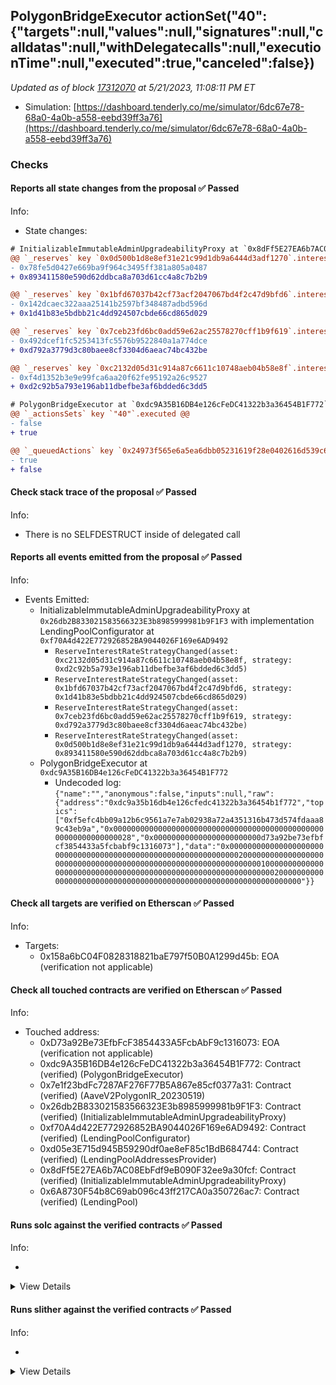 ## PolygonBridgeExecutor actionSet("40": {"targets":null,"values":null,"signatures":null,"calldatas":null,"withDelegatecalls":null,"executionTime":null,"executed":true,"canceled":false})

_Updated as of block [17312070](https://etherscan.io/block/17312070) at 5/21/2023, 11:08:11 PM ET_

- Simulation: [https://dashboard.tenderly.co/me/simulator/6dc67e78-68a0-4a0b-a558-eebd39ff3a76](https://dashboard.tenderly.co/me/simulator/6dc67e78-68a0-4a0b-a558-eebd39ff3a76)

### Checks

#### Reports all state changes from the proposal ✅ Passed

Info:

- State changes:

```diff
# InitializableImmutableAdminUpgradeabilityProxy at `0x8dFf5E27EA6b7AC08EbFdf9eB090F32ee9a30fcf` with implementation LendingPool at `0x6A8730F54b8C69ab096c43ff217CA0a350726ac7`
@@ `_reserves` key `0x0d500b1d8e8ef31e21c99d1db9a6444d3adf1270`.interestRateStrategyAddress @@
- 0x78fe5d0427e669ba9f964c3495ff381a805a0487
+ 0x893411580e590d62ddbca8a703d61cc4a8c7b2b9

@@ `_reserves` key `0x1bfd67037b42cf73acf2047067bd4f2c47d9bfd6`.interestRateStrategyAddress @@
- 0x142dcaec322aaa25141b2597bf348487adbd596d
+ 0x1d41b83e5bdbb21c4dd924507cbde66cd865d029

@@ `_reserves` key `0x7ceb23fd6bc0add59e62ac25578270cff1b9f619`.interestRateStrategyAddress @@
- 0x492dcef1fc5253413fc5576b9522840a1a774dce
+ 0xd792a3779d3c80baee8cf3304d6aeac74bc432be

@@ `_reserves` key `0xc2132d05d31c914a87c6611c10748aeb04b58e8f`.interestRateStrategyAddress @@
- 0xf4d1352b3e9e99fca6aa20f62fe95192a26c9527
+ 0xd2c92b5a793e196ab11dbefbe3af6bdded6c3dd5

```

```diff
# PolygonBridgeExecutor at `0xdc9A35B16DB4e126cFeDC41322b3a36454B1F772`
@@ `_actionsSets` key `"40"`.executed @@
- false
+ true

@@ `_queuedActions` key `0x24973f565e6a5ea6dbb05231619f28e0402616d539c640a793d4a8415f642d61` @@
- true
+ false

```

#### Check stack trace of the proposal ✅ Passed

Info:

- There is no SELFDESTRUCT inside of delegated call

#### Reports all events emitted from the proposal ✅ Passed

Info:

- Events Emitted:
  - InitializableImmutableAdminUpgradeabilityProxy at `0x26db2B833021583566323E3b8985999981b9F1F3` with implementation LendingPoolConfigurator at `0xf70A4d422E772926852BA9044026F169e6AD9492`
    - `ReserveInterestRateStrategyChanged(asset: 0xc2132d05d31c914a87c6611c10748aeb04b58e8f, strategy: 0xd2c92b5a793e196ab11dbefbe3af6bdded6c3dd5)`
    - `ReserveInterestRateStrategyChanged(asset: 0x1bfd67037b42cf73acf2047067bd4f2c47d9bfd6, strategy: 0x1d41b83e5bdbb21c4dd924507cbde66cd865d029)`
    - `ReserveInterestRateStrategyChanged(asset: 0x7ceb23fd6bc0add59e62ac25578270cff1b9f619, strategy: 0xd792a3779d3c80baee8cf3304d6aeac74bc432be)`
    - `ReserveInterestRateStrategyChanged(asset: 0x0d500b1d8e8ef31e21c99d1db9a6444d3adf1270, strategy: 0x893411580e590d62ddbca8a703d61cc4a8c7b2b9)`
  - PolygonBridgeExecutor at `0xdc9A35B16DB4e126cFeDC41322b3a36454B1F772`
    - Undecoded log: `{"name":"","anonymous":false,"inputs":null,"raw":{"address":"0xdc9a35b16db4e126cfedc41322b3a36454b1f772","topics":["0xf5efc4bb09a12b6c9561a7e7ab02938a72a4351316b473d574fdaaa89c43eb9a","0x0000000000000000000000000000000000000000000000000000000000000028","0x000000000000000000000000d73a92be73efbfcf3854433a5fcbabf9c1316073"],"data":"0x0000000000000000000000000000000000000000000000000000000000000020000000000000000000000000000000000000000000000000000000000000000100000000000000000000000000000000000000000000000000000000000000200000000000000000000000000000000000000000000000000000000000000000"}}`

#### Check all targets are verified on Etherscan ✅ Passed

Info:

- Targets:
  - 0x158a6bC04F0828318821baE797f50B0A1299d45b: EOA (verification not applicable)

#### Check all touched contracts are verified on Etherscan ✅ Passed

Info:

- Touched address:
  - 0xD73a92Be73EfbFcF3854433A5FcbAbF9c1316073: EOA (verification not applicable)
  - 0xdc9A35B16DB4e126cFeDC41322b3a36454B1F772: Contract (verified) (PolygonBridgeExecutor)
  - 0x7e1f23bdFc7287AF276F77B5A867e85cf0377a31: Contract (verified) (AaveV2PolygonIR_20230519)
  - 0x26db2B833021583566323E3b8985999981b9F1F3: Contract (verified) (InitializableImmutableAdminUpgradeabilityProxy)
  - 0xf70A4d422E772926852BA9044026F169e6AD9492: Contract (verified) (LendingPoolConfigurator)
  - 0xd05e3E715d945B59290df0ae8eF85c1BdB684744: Contract (verified) (LendingPoolAddressesProvider)
  - 0x8dFf5E27EA6b7AC08EbFdf9eB090F32ee9a30fcf: Contract (verified) (InitializableImmutableAdminUpgradeabilityProxy)
  - 0x6A8730F54b8C69ab096c43ff217CA0a350726ac7: Contract (verified) (LendingPool)

#### Runs solc against the verified contracts ✅ Passed

Info:

-

<details>
<summary>View Details</summary>
<details>
<summary>View warnings for InitializableImmutableAdminUpgradeabilityProxy at `0x26db2B833021583566323E3b8985999981b9F1F3` with implementation LendingPoolConfigurator at `0xf70A4d422E772926852BA9044026F169e6AD9492`</summary>

```
INFO:CryticCompile:Source code not available, try to fetch the bytecode only
```

</details>

<details>
<summary>View warnings for LendingPool at `0x6A8730F54b8C69ab096c43ff217CA0a350726ac7`</summary>

```
INFO:CryticCompile:Source code not available, try to fetch the bytecode only
```

</details>

<details>
<summary>View warnings for AaveV2PolygonIR_20230519 at `0x7e1f23bdFc7287AF276F77B5A867e85cf0377a31`</summary>

```
INFO:CryticCompile:Source code not available, try to fetch the bytecode only
```

</details>

<details>
<summary>View warnings for InitializableImmutableAdminUpgradeabilityProxy at `0x8dFf5E27EA6b7AC08EbFdf9eB090F32ee9a30fcf` with implementation LendingPool at `0x6A8730F54b8C69ab096c43ff217CA0a350726ac7`</summary>

```
INFO:CryticCompile:Source code not available, try to fetch the bytecode only
```

</details>

<details>
<summary>View warnings for LendingPoolAddressesProvider at `0xd05e3E715d945B59290df0ae8eF85c1BdB684744`</summary>

```
INFO:CryticCompile:Source code not available, try to fetch the bytecode only
```

</details>

<details>
<summary>View warnings for PolygonBridgeExecutor at `0xdc9A35B16DB4e126cFeDC41322b3a36454B1F772`</summary>

```
INFO:CryticCompile:Source code not available, try to fetch the bytecode only
```

</details>

<details>
<summary>View warnings for LendingPoolConfigurator at `0xf70A4d422E772926852BA9044026F169e6AD9492`</summary>

```
INFO:CryticCompile:Source code not available, try to fetch the bytecode only
```

</details>

</details>

#### Runs slither against the verified contracts ✅ Passed

Info:

-

<details>
<summary>View Details</summary>

<details>
<summary>Slither report for InitializableImmutableAdminUpgradeabilityProxy at `0x26db2B833021583566323E3b8985999981b9F1F3` with implementation LendingPoolConfigurator at `0xf70A4d422E772926852BA9044026F169e6AD9492`</summary>

```
Source code not available, try to fetch the bytecode only
Traceback (most recent call last):
  File "/home/runner/.local/lib/python3.10/site-packages/slither/__main__.py", line 837, in main_impl
    ) = process_all(filename, args, detector_classes, printer_classes)
  File "/home/runner/.local/lib/python3.10/site-packages/slither/__main__.py", line 101, in process_all
    ) = process_single(compilation, args, detector_classes, printer_classes)
  File "/home/runner/.local/lib/python3.10/site-packages/slither/__main__.py", line 79, in process_single
    slither = Slither(target, ast_format=ast, **vars(args))
  File "/home/runner/.local/lib/python3.10/site-packages/slither/slither.py", line 114, in __init__
    parser.parse_top_level_from_loaded_json(ast, path)
  File "/home/runner/.local/lib/python3.10/site-packages/slither/solc_parsing/slither_compilation_unit_solc.py", line 205, in parse_top_level_from_loaded_json
    if data_loaded[self.get_key()] == "root":
KeyError: 'name'
ERROR:root:Error in 0x26db2B833021583566323E3b8985999981b9F1F3
ERROR:root:Traceback (most recent call last):
  File "/home/runner/.local/lib/python3.10/site-packages/slither/__main__.py", line 837, in main_impl
    ) = process_all(filename, args, detector_classes, printer_classes)
  File "/home/runner/.local/lib/python3.10/site-packages/slither/__main__.py", line 101, in process_all
    ) = process_single(compilation, args, detector_classes, printer_classes)
  File "/home/runner/.local/lib/python3.10/site-packages/slither/__main__.py", line 79, in process_single
    slither = Slither(target, ast_format=ast, **vars(args))
  File "/home/runner/.local/lib/python3.10/site-packages/slither/slither.py", line 114, in __init__
    parser.parse_top_level_from_loaded_json(ast, path)
  File "/home/runner/.local/lib/python3.10/site-packages/slither/solc_parsing/slither_compilation_unit_solc.py", line 205, in parse_top_level_from_loaded_json
    if data_loaded[self.get_key()] == "root":
KeyError: 'name'

```

</details>

<details>
<summary>Slither report for LendingPool at `0x6A8730F54b8C69ab096c43ff217CA0a350726ac7`</summary>

```
Source code not available, try to fetch the bytecode only
Traceback (most recent call last):
  File "/home/runner/.local/lib/python3.10/site-packages/slither/__main__.py", line 837, in main_impl
    ) = process_all(filename, args, detector_classes, printer_classes)
  File "/home/runner/.local/lib/python3.10/site-packages/slither/__main__.py", line 101, in process_all
    ) = process_single(compilation, args, detector_classes, printer_classes)
  File "/home/runner/.local/lib/python3.10/site-packages/slither/__main__.py", line 79, in process_single
    slither = Slither(target, ast_format=ast, **vars(args))
  File "/home/runner/.local/lib/python3.10/site-packages/slither/slither.py", line 114, in __init__
    parser.parse_top_level_from_loaded_json(ast, path)
  File "/home/runner/.local/lib/python3.10/site-packages/slither/solc_parsing/slither_compilation_unit_solc.py", line 205, in parse_top_level_from_loaded_json
    if data_loaded[self.get_key()] == "root":
KeyError: 'name'
ERROR:root:Error in 0x6A8730F54b8C69ab096c43ff217CA0a350726ac7
ERROR:root:Traceback (most recent call last):
  File "/home/runner/.local/lib/python3.10/site-packages/slither/__main__.py", line 837, in main_impl
    ) = process_all(filename, args, detector_classes, printer_classes)
  File "/home/runner/.local/lib/python3.10/site-packages/slither/__main__.py", line 101, in process_all
    ) = process_single(compilation, args, detector_classes, printer_classes)
  File "/home/runner/.local/lib/python3.10/site-packages/slither/__main__.py", line 79, in process_single
    slither = Slither(target, ast_format=ast, **vars(args))
  File "/home/runner/.local/lib/python3.10/site-packages/slither/slither.py", line 114, in __init__
    parser.parse_top_level_from_loaded_json(ast, path)
  File "/home/runner/.local/lib/python3.10/site-packages/slither/solc_parsing/slither_compilation_unit_solc.py", line 205, in parse_top_level_from_loaded_json
    if data_loaded[self.get_key()] == "root":
KeyError: 'name'

```

</details>

<details>
<summary>Slither report for AaveV2PolygonIR_20230519 at `0x7e1f23bdFc7287AF276F77B5A867e85cf0377a31`</summary>

```
Source code not available, try to fetch the bytecode only
Traceback (most recent call last):
  File "/home/runner/.local/lib/python3.10/site-packages/slither/__main__.py", line 837, in main_impl
    ) = process_all(filename, args, detector_classes, printer_classes)
  File "/home/runner/.local/lib/python3.10/site-packages/slither/__main__.py", line 101, in process_all
    ) = process_single(compilation, args, detector_classes, printer_classes)
  File "/home/runner/.local/lib/python3.10/site-packages/slither/__main__.py", line 79, in process_single
    slither = Slither(target, ast_format=ast, **vars(args))
  File "/home/runner/.local/lib/python3.10/site-packages/slither/slither.py", line 114, in __init__
    parser.parse_top_level_from_loaded_json(ast, path)
  File "/home/runner/.local/lib/python3.10/site-packages/slither/solc_parsing/slither_compilation_unit_solc.py", line 205, in parse_top_level_from_loaded_json
    if data_loaded[self.get_key()] == "root":
KeyError: 'name'
ERROR:root:Error in 0x7e1f23bdFc7287AF276F77B5A867e85cf0377a31
ERROR:root:Traceback (most recent call last):
  File "/home/runner/.local/lib/python3.10/site-packages/slither/__main__.py", line 837, in main_impl
    ) = process_all(filename, args, detector_classes, printer_classes)
  File "/home/runner/.local/lib/python3.10/site-packages/slither/__main__.py", line 101, in process_all
    ) = process_single(compilation, args, detector_classes, printer_classes)
  File "/home/runner/.local/lib/python3.10/site-packages/slither/__main__.py", line 79, in process_single
    slither = Slither(target, ast_format=ast, **vars(args))
  File "/home/runner/.local/lib/python3.10/site-packages/slither/slither.py", line 114, in __init__
    parser.parse_top_level_from_loaded_json(ast, path)
  File "/home/runner/.local/lib/python3.10/site-packages/slither/solc_parsing/slither_compilation_unit_solc.py", line 205, in parse_top_level_from_loaded_json
    if data_loaded[self.get_key()] == "root":
KeyError: 'name'

```

</details>

<details>
<summary>Slither report for InitializableImmutableAdminUpgradeabilityProxy at `0x8dFf5E27EA6b7AC08EbFdf9eB090F32ee9a30fcf` with implementation LendingPool at `0x6A8730F54b8C69ab096c43ff217CA0a350726ac7`</summary>

```
Source code not available, try to fetch the bytecode only
Traceback (most recent call last):
  File "/home/runner/.local/lib/python3.10/site-packages/slither/__main__.py", line 837, in main_impl
    ) = process_all(filename, args, detector_classes, printer_classes)
  File "/home/runner/.local/lib/python3.10/site-packages/slither/__main__.py", line 101, in process_all
    ) = process_single(compilation, args, detector_classes, printer_classes)
  File "/home/runner/.local/lib/python3.10/site-packages/slither/__main__.py", line 79, in process_single
    slither = Slither(target, ast_format=ast, **vars(args))
  File "/home/runner/.local/lib/python3.10/site-packages/slither/slither.py", line 114, in __init__
    parser.parse_top_level_from_loaded_json(ast, path)
  File "/home/runner/.local/lib/python3.10/site-packages/slither/solc_parsing/slither_compilation_unit_solc.py", line 205, in parse_top_level_from_loaded_json
    if data_loaded[self.get_key()] == "root":
KeyError: 'name'
ERROR:root:Error in 0x8dFf5E27EA6b7AC08EbFdf9eB090F32ee9a30fcf
ERROR:root:Traceback (most recent call last):
  File "/home/runner/.local/lib/python3.10/site-packages/slither/__main__.py", line 837, in main_impl
    ) = process_all(filename, args, detector_classes, printer_classes)
  File "/home/runner/.local/lib/python3.10/site-packages/slither/__main__.py", line 101, in process_all
    ) = process_single(compilation, args, detector_classes, printer_classes)
  File "/home/runner/.local/lib/python3.10/site-packages/slither/__main__.py", line 79, in process_single
    slither = Slither(target, ast_format=ast, **vars(args))
  File "/home/runner/.local/lib/python3.10/site-packages/slither/slither.py", line 114, in __init__
    parser.parse_top_level_from_loaded_json(ast, path)
  File "/home/runner/.local/lib/python3.10/site-packages/slither/solc_parsing/slither_compilation_unit_solc.py", line 205, in parse_top_level_from_loaded_json
    if data_loaded[self.get_key()] == "root":
KeyError: 'name'

```

</details>

<details>
<summary>Slither report for LendingPoolAddressesProvider at `0xd05e3E715d945B59290df0ae8eF85c1BdB684744`</summary>

```
Source code not available, try to fetch the bytecode only
Traceback (most recent call last):
  File "/home/runner/.local/lib/python3.10/site-packages/slither/__main__.py", line 837, in main_impl
    ) = process_all(filename, args, detector_classes, printer_classes)
  File "/home/runner/.local/lib/python3.10/site-packages/slither/__main__.py", line 101, in process_all
    ) = process_single(compilation, args, detector_classes, printer_classes)
  File "/home/runner/.local/lib/python3.10/site-packages/slither/__main__.py", line 79, in process_single
    slither = Slither(target, ast_format=ast, **vars(args))
  File "/home/runner/.local/lib/python3.10/site-packages/slither/slither.py", line 114, in __init__
    parser.parse_top_level_from_loaded_json(ast, path)
  File "/home/runner/.local/lib/python3.10/site-packages/slither/solc_parsing/slither_compilation_unit_solc.py", line 205, in parse_top_level_from_loaded_json
    if data_loaded[self.get_key()] == "root":
KeyError: 'name'
ERROR:root:Error in 0xd05e3E715d945B59290df0ae8eF85c1BdB684744
ERROR:root:Traceback (most recent call last):
  File "/home/runner/.local/lib/python3.10/site-packages/slither/__main__.py", line 837, in main_impl
    ) = process_all(filename, args, detector_classes, printer_classes)
  File "/home/runner/.local/lib/python3.10/site-packages/slither/__main__.py", line 101, in process_all
    ) = process_single(compilation, args, detector_classes, printer_classes)
  File "/home/runner/.local/lib/python3.10/site-packages/slither/__main__.py", line 79, in process_single
    slither = Slither(target, ast_format=ast, **vars(args))
  File "/home/runner/.local/lib/python3.10/site-packages/slither/slither.py", line 114, in __init__
    parser.parse_top_level_from_loaded_json(ast, path)
  File "/home/runner/.local/lib/python3.10/site-packages/slither/solc_parsing/slither_compilation_unit_solc.py", line 205, in parse_top_level_from_loaded_json
    if data_loaded[self.get_key()] == "root":
KeyError: 'name'

```

</details>

<details>
<summary>Slither report for PolygonBridgeExecutor at `0xdc9A35B16DB4e126cFeDC41322b3a36454B1F772`</summary>

```
Source code not available, try to fetch the bytecode only
Traceback (most recent call last):
  File "/home/runner/.local/lib/python3.10/site-packages/slither/__main__.py", line 837, in main_impl
    ) = process_all(filename, args, detector_classes, printer_classes)
  File "/home/runner/.local/lib/python3.10/site-packages/slither/__main__.py", line 101, in process_all
    ) = process_single(compilation, args, detector_classes, printer_classes)
  File "/home/runner/.local/lib/python3.10/site-packages/slither/__main__.py", line 79, in process_single
    slither = Slither(target, ast_format=ast, **vars(args))
  File "/home/runner/.local/lib/python3.10/site-packages/slither/slither.py", line 114, in __init__
    parser.parse_top_level_from_loaded_json(ast, path)
  File "/home/runner/.local/lib/python3.10/site-packages/slither/solc_parsing/slither_compilation_unit_solc.py", line 205, in parse_top_level_from_loaded_json
    if data_loaded[self.get_key()] == "root":
KeyError: 'name'
ERROR:root:Error in 0xdc9A35B16DB4e126cFeDC41322b3a36454B1F772
ERROR:root:Traceback (most recent call last):
  File "/home/runner/.local/lib/python3.10/site-packages/slither/__main__.py", line 837, in main_impl
    ) = process_all(filename, args, detector_classes, printer_classes)
  File "/home/runner/.local/lib/python3.10/site-packages/slither/__main__.py", line 101, in process_all
    ) = process_single(compilation, args, detector_classes, printer_classes)
  File "/home/runner/.local/lib/python3.10/site-packages/slither/__main__.py", line 79, in process_single
    slither = Slither(target, ast_format=ast, **vars(args))
  File "/home/runner/.local/lib/python3.10/site-packages/slither/slither.py", line 114, in __init__
    parser.parse_top_level_from_loaded_json(ast, path)
  File "/home/runner/.local/lib/python3.10/site-packages/slither/solc_parsing/slither_compilation_unit_solc.py", line 205, in parse_top_level_from_loaded_json
    if data_loaded[self.get_key()] == "root":
KeyError: 'name'

```

</details>

<details>
<summary>Slither report for LendingPoolConfigurator at `0xf70A4d422E772926852BA9044026F169e6AD9492`</summary>

```
Source code not available, try to fetch the bytecode only
Traceback (most recent call last):
  File "/home/runner/.local/lib/python3.10/site-packages/slither/__main__.py", line 837, in main_impl
    ) = process_all(filename, args, detector_classes, printer_classes)
  File "/home/runner/.local/lib/python3.10/site-packages/slither/__main__.py", line 101, in process_all
    ) = process_single(compilation, args, detector_classes, printer_classes)
  File "/home/runner/.local/lib/python3.10/site-packages/slither/__main__.py", line 79, in process_single
    slither = Slither(target, ast_format=ast, **vars(args))
  File "/home/runner/.local/lib/python3.10/site-packages/slither/slither.py", line 114, in __init__
    parser.parse_top_level_from_loaded_json(ast, path)
  File "/home/runner/.local/lib/python3.10/site-packages/slither/solc_parsing/slither_compilation_unit_solc.py", line 205, in parse_top_level_from_loaded_json
    if data_loaded[self.get_key()] == "root":
KeyError: 'name'
ERROR:root:Error in 0xf70A4d422E772926852BA9044026F169e6AD9492
ERROR:root:Traceback (most recent call last):
  File "/home/runner/.local/lib/python3.10/site-packages/slither/__main__.py", line 837, in main_impl
    ) = process_all(filename, args, detector_classes, printer_classes)
  File "/home/runner/.local/lib/python3.10/site-packages/slither/__main__.py", line 101, in process_all
    ) = process_single(compilation, args, detector_classes, printer_classes)
  File "/home/runner/.local/lib/python3.10/site-packages/slither/__main__.py", line 79, in process_single
    slither = Slither(target, ast_format=ast, **vars(args))
  File "/home/runner/.local/lib/python3.10/site-packages/slither/slither.py", line 114, in __init__
    parser.parse_top_level_from_loaded_json(ast, path)
  File "/home/runner/.local/lib/python3.10/site-packages/slither/solc_parsing/slither_compilation_unit_solc.py", line 205, in parse_top_level_from_loaded_json
    if data_loaded[self.get_key()] == "root":
KeyError: 'name'

```

</details>

</details>
